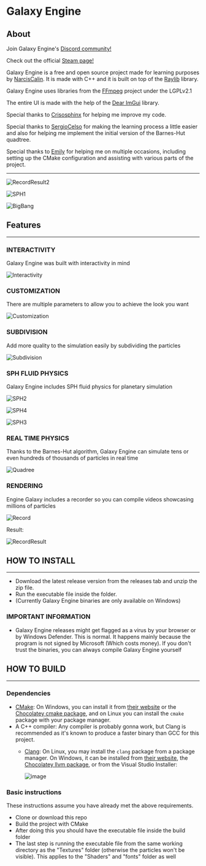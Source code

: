 # Galaxy Engine

## About

Join Galaxy Engine's [Discord community!](https://discord.gg/Xd5JUqNFPM)

Check out the official [Steam page!](https://store.steampowered.com/app/3762210/Galaxy_Engine/)

Galaxy Engine is a free and open source project made for learning purposes by [NarcisCalin](https://github.com/NarcisCalin). It is made with C++ and it is built on top of the [Raylib](https://github.com/raysan5/raylib) library.

Galaxy Engine uses libraries from the [FFmpeg](https://github.com/FFmpeg/FFmpeg) project under the LGPLv2.1

The entire UI is made with the help of the [Dear ImGui](https://github.com/ocornut/imgui) library.

Special thanks to [Crisosphinx](https://github.com/crisosphinx) for helping me improve my code.

Special thanks to [SergioCelso](https://github.com/SCelso) for making the learning process a little easier and also for helping me implement the initial version of the Barnes-Hut quadtree.

Special thanks to [Emily](https://github.com/Th3T3chn0G1t) for helping me on multiple occasions, including setting up the CMake configuration and assisting with various parts of the project.



---
![RecordResult2](https://github.com/user-attachments/assets/8a9f8958-a7df-4d9c-bd39-518758e6aea7)


![SPH1](https://github.com/user-attachments/assets/926cdae3-43f9-48a5-9f97-5aa2dd4785ec)

![BigBang](https://github.com/user-attachments/assets/e5bea8d7-f937-427a-90aa-38e5c59fd861)

## Features
---
### INTERACTIVITY
Galaxy Engine was built with interactivity in mind


![Interactivity](https://github.com/user-attachments/assets/3a1ae9ea-f31b-4938-9d55-6b32dbe83bed)


### CUSTOMIZATION
There are multiple parameters to allow you to achieve the look you want


![Customization](https://github.com/user-attachments/assets/3a569153-642e-4e09-beae-5888a6bcfec0)


### SUBDIVISION
Add more quality to the simulation easily by subdividing the particles



![Subdivision](https://github.com/user-attachments/assets/c414549b-920f-45ad-b330-205f94632465)


### SPH FLUID PHYSICS
Galaxy Engine includes SPH fluid physics for planetary simulation

![SPH2](https://github.com/user-attachments/assets/9b990a20-732a-4887-8254-68708faae182)

![SPH4](https://github.com/user-attachments/assets/4a348533-0fa5-4d32-9060-66ad1c32b138)

![SPH3](https://github.com/user-attachments/assets/a99bbd1c-6ad8-4676-ba13-e55e8c934c3c)


### REAL TIME PHYSICS
Thanks to the Barnes-Hut algorithm, Galaxy Engine can simulate tens or even hundreds of thousands of particles in real time



![Quadree](https://github.com/user-attachments/assets/92f7841e-356b-403d-b2f9-bd55c8fef2a4)





### RENDERING
Engine Galaxy includes a recorder so you can compile videos showcasing millions of particles

![Record](https://github.com/user-attachments/assets/7835b2e4-11e0-4906-ad1c-29d2412107e9)

Result:

![RecordResult](https://github.com/user-attachments/assets/496aea86-12f2-4b91-a680-4f9d29c36a44)




## HOW TO INSTALL
---
- Download the latest release version from the releases tab and unzip the zip file.
- Run the executable file inside the folder.
- (Currently Galaxy Engine binaries are only available on Windows)

### IMPORTANT INFORMATION
- Galaxy Engine releases might get flagged as a virus by your browser or by Windows Defender. This is normal. It happens mainly because the program is not signed by Microsoft (Which costs money). If you don't trust the binaries, you can always compile Galaxy Engine yourself

## HOW TO BUILD
---

### Dependencies
- [CMake](https://cmake.org/): On Windows, you can install it from [their website](https://cmake.org/download/) or the [Chocolatey cmake package](https://community.chocolatey.org/packages/cmake), and on Linux you can install the `cmake` package with your package manager.
- A C++ compiler: Any compiler is probably gonna work, but Clang is recommended as it's known to produce a faster binary than GCC for this project.
  - [Clang](https://clang.llvm.org/): On Linux, you may install the `clang` package from a package manager. On Windows, it can be installed from [their website](https://clang.llvm.org/get_started.html), the [Chocolatey llvm package](https://community.chocolatey.org/packages/llvm), or from the Visual Studio Installer: 

    ![image](https://github.com/user-attachments/assets/b46a0e7d-188e-43a3-bf7e-fb3edced233a)

### Basic instructions
These instructions assume you have already met the above requirements.

- Clone or download this repo
- Build the project with CMake
- After doing this you should have the executable file inside the build folder
- The last step is running the executable file from the same working directory as the "Textures" folder (otherwise the particles won't be visible). This applies to the "Shaders" and "fonts" folder as well
